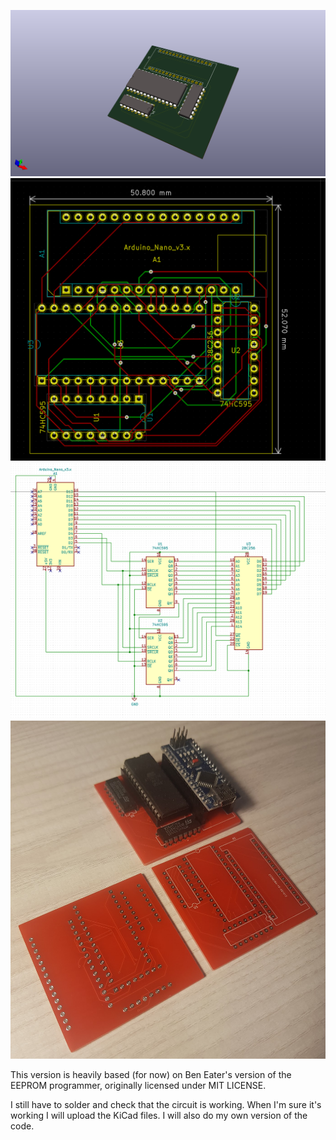 ![3D View](MyVersion/3DView.png)
![PCB](MyVersion/PCB.png)
![Schematic](MyVersion/Schematic.png)
![Result](MyVersion/FinalResult.png)

This version is heavily based (for now) on Ben Eater's version of the EEPROM programmer, originally licensed under MIT LICENSE.

I still have to solder and check that the circuit is working.
When I'm sure it's working I will upload the KiCad files.
I will also do my own version of the code.
